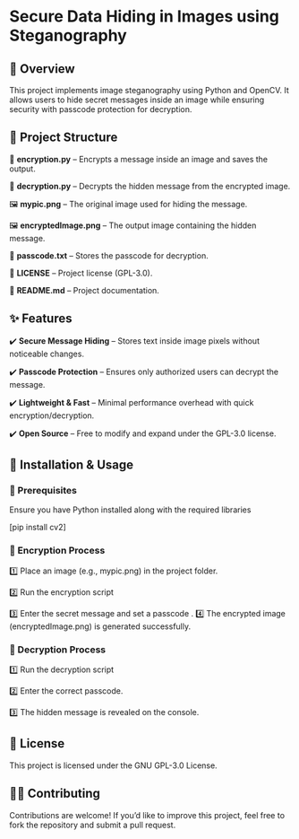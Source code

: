# Secure Data Hiding in Images using Steganography

## 📌 Overview
This project implements image steganography using Python and OpenCV. It allows users to hide secret messages inside an image while ensuring security with passcode protection for decryption.

## 📂 Project Structure
📜 **encryption.py** – Encrypts a message inside an image and saves the output.

📜 **decryption.py** – Decrypts the hidden message from the encrypted image.

🖼️ **mypic.png** – The original image used for hiding the message.

🖼️ **encryptedImage.png** – The output image containing the hidden message.

🔑 **passcode.txt** – Stores the passcode for decryption.

📄 **LICENSE** – Project license (GPL-3.0).

📖 **README.md** – Project documentation.

## ✨ Features
✔️ **Secure Message Hiding** – Stores text inside image pixels without noticeable changes.

✔️ **Passcode Protection** – Ensures only authorized users can decrypt the message.

✔️ **Lightweight & Fast** – Minimal performance overhead with quick encryption/decryption.

✔️ **Open Source** – Free to modify and expand under the GPL-3.0 license.

## 🚀 Installation & Usage

### 🔹 Prerequisites
Ensure you have Python installed along with the required libraries

[pip install cv2]

### 🔹 Encryption Process

1️⃣ Place an image (e.g., mypic.png) in the project folder.

2️⃣ Run the encryption script

3️⃣ Enter the secret message and set a passcode
.
4️⃣ The encrypted image (encryptedImage.png) is generated successfully.


### 🔹 Decryption Process

1️⃣ Run the decryption script

2️⃣ Enter the correct passcode.

3️⃣ The hidden message is revealed on the console.

## 📜 License

This project is licensed under the GNU GPL-3.0 License.

## 👨‍💻 Contributing

Contributions are welcome! If you’d like to improve this project, feel free to fork the repository and submit a pull request.
